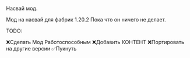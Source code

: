 Насвай мод.

Мод на насвай для фабрик 1.20.2
Пока что он ничего не делает.

TODO:

❌Сделать Мод Работоспособным
❌Добавить КОНТЕНТ
❌Портировать на другие версии
✅Пукнуть

